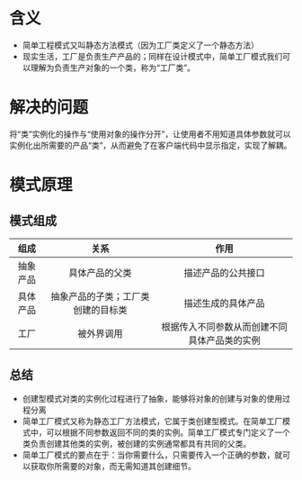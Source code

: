 # 含义
* 简单工程模式又叫静态方法模式（因为工厂类定义了一个静态方法）
* 现实生活，工厂是负责生产产品的；同样在设计模式中，简单工厂模式我们可以理解为负责生产对象的一个类，称为“工厂类”。

# 解决的问题
将“类”实例化的操作与“使用对象的操作分开”，让使用者不用知道具体参数就可以实例化出所需要的产品“类”，从而避免了在客户端代码中显示指定，实现了解耦。

# 模式原理
## 模式组成
|组成|关系|作用|
|:---:|:---:|:---:|
|抽象产品|具体产品的父类|描述产品的公共接口|
|具体产品|抽象产品的子类；工厂类创建的目标类|描述生成的具体产品|
|工厂|被外界调用|根据传入不同参数从而创建不同具体产品类的实例|

## 总结
* 创建型模式对类的实例化过程进行了抽象，能够将对象的创建与对象的使用过程分离
* 简单工厂模式又称为静态工厂方法模式，它属于类创建型模式。在简单工厂模式中，可以根据不同参数返回不同的类的实例。简单工厂模式专门定义了一个类负责创建其他类的实例，被创建的实例通常都具有共同的父类。
* 简单工厂模式的要点在于：当你需要什么，只需要传入一个正确的参数，就可以获取你所需要的对象，而无需知道其创建细节。

